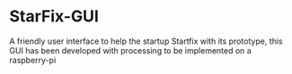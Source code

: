 # StarFix-GUI
A friendly user interface to help the startup Startfix with its prototype, this GUI has been developed with processing to be implemented on a raspberry-pi
